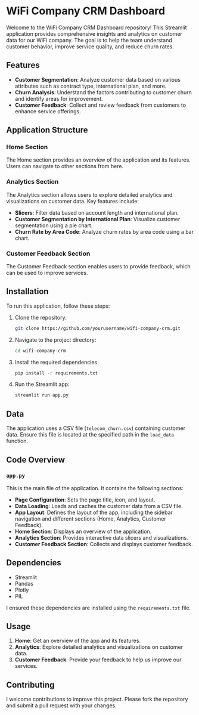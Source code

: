 # WiFi Company CRM Dashboard

Welcome to the WiFi Company CRM Dashboard repository! This Streamlit application provides comprehensive insights and analytics on customer data for our WiFi company. The goal is to help the team understand customer behavior, improve service quality, and reduce churn rates.

## Features

- **Customer Segmentation**: Analyze customer data based on various attributes such as contract type, international plan, and more.
- **Churn Analysis**: Understand the factors contributing to customer churn and identify areas for improvement.
- **Customer Feedback**: Collect and review feedback from customers to enhance service offerings.

## Application Structure

### Home Section

The Home section provides an overview of the application and its features. Users can navigate to other sections from here.

### Analytics Section

The Analytics section allows users to explore detailed analytics and visualizations on customer data. Key features include:

- **Slicers**: Filter data based on account length and international plan.
- **Customer Segmentation by International Plan**: Visualize customer segmentation using a pie chart.
- **Churn Rate by Area Code**: Analyze churn rates by area code using a bar chart.

### Customer Feedback Section

The Customer Feedback section enables users to provide feedback, which can be used to improve services.

## Installation

To run this application, follow these steps:

1. Clone the repository:
   ```bash
   git clone https://github.com/yourusername/wifi-company-crm.git
   ```
2. Navigate to the project directory:
   ```bash
   cd wifi-company-crm
   ```
3. Install the required dependencies:
   ```bash
   pip install -r requirements.txt
   ```
4. Run the Streamlit app:
   ```bash
   streamlit run app.py
   ```

## Data

The application uses a CSV file (`telecom_churn.csv`) containing customer data. Ensure this file is located at the specified path in the `load_data` function.

## Code Overview

### `app.py`

This is the main file of the application. It contains the following sections:

- **Page Configuration**: Sets the page title, icon, and layout.
- **Data Loading**: Loads and caches the customer data from a CSV file.
- **App Layout**: Defines the layout of the app, including the sidebar navigation and different sections (Home, Analytics, Customer Feedback).
- **Home Section**: Displays an overview of the application.
- **Analytics Section**: Provides interactive data slicers and visualizations.
- **Customer Feedback Section**: Collects and displays customer feedback.

## Dependencies

- Streamlit
- Pandas
- Plotly
- PIL

I ensured these dependencies are installed using the `requirements.txt` file.

## Usage

1. **Home**: Get an overview of the app and its features.
2. **Analytics**: Explore detailed analytics and visualizations on customer data.
3. **Customer Feedback**: Provide your feedback to help us improve our services.

## Contributing

I welcome contributions to improve this project. Please fork the repository and submit a pull request with your changes.

